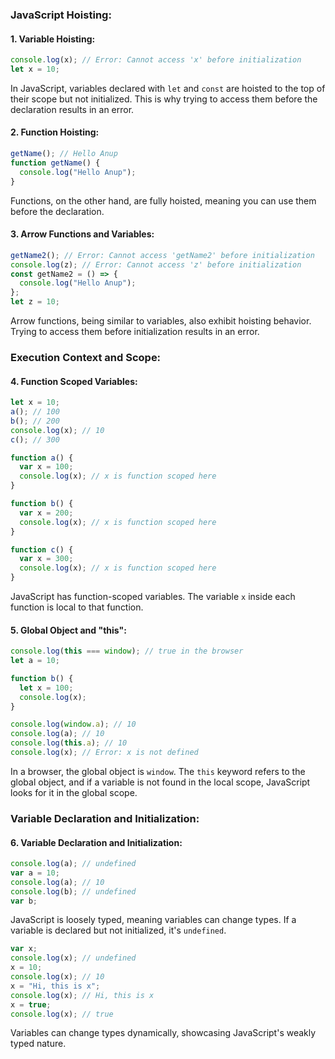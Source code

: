 ### JavaScript Hoisting:

#### 1. Variable Hoisting:
```javascript
console.log(x); // Error: Cannot access 'x' before initialization
let x = 10;
```
In JavaScript, variables declared with `let` and `const` are hoisted to the top of their scope but not initialized. This is why trying to access them before the declaration results in an error.

#### 2. Function Hoisting:
```javascript
getName(); // Hello Anup
function getName() {
  console.log("Hello Anup");
}
```
Functions, on the other hand, are fully hoisted, meaning you can use them before the declaration.

#### 3. Arrow Functions and Variables:
```javascript
getName2(); // Error: Cannot access 'getName2' before initialization
console.log(z); // Error: Cannot access 'z' before initialization
const getName2 = () => {
  console.log("Hello Anup");
};
let z = 10;
```
Arrow functions, being similar to variables, also exhibit hoisting behavior. Trying to access them before initialization results in an error.

### Execution Context and Scope:

#### 4. Function Scoped Variables:
```javascript
let x = 10;
a(); // 100
b(); // 200
console.log(x); // 10
c(); // 300

function a() {
  var x = 100;
  console.log(x); // x is function scoped here
}

function b() {
  var x = 200;
  console.log(x); // x is function scoped here
}

function c() {
  var x = 300;
  console.log(x); // x is function scoped here
}
```
JavaScript has function-scoped variables. The variable `x` inside each function is local to that function.

#### 5. Global Object and "this":
```javascript
console.log(this === window); // true in the browser
let a = 10;

function b() {
  let x = 100;
  console.log(x);
}

console.log(window.a); // 10
console.log(a); // 10
console.log(this.a); // 10
console.log(x); // Error: x is not defined
```
In a browser, the global object is `window`. The `this` keyword refers to the global object, and if a variable is not found in the local scope, JavaScript looks for it in the global scope.

### Variable Declaration and Initialization:

#### 6. Variable Declaration and Initialization:
```javascript
console.log(a); // undefined
var a = 10;
console.log(a); // 10
console.log(b); // undefined
var b;
```
JavaScript is loosely typed, meaning variables can change types. If a variable is declared but not initialized, it's `undefined`.

```javascript
var x;
console.log(x); // undefined
x = 10;
console.log(x); // 10
x = "Hi, this is x";
console.log(x); // Hi, this is x
x = true;
console.log(x); // true
```
Variables can change types dynamically, showcasing JavaScript's weakly typed nature.